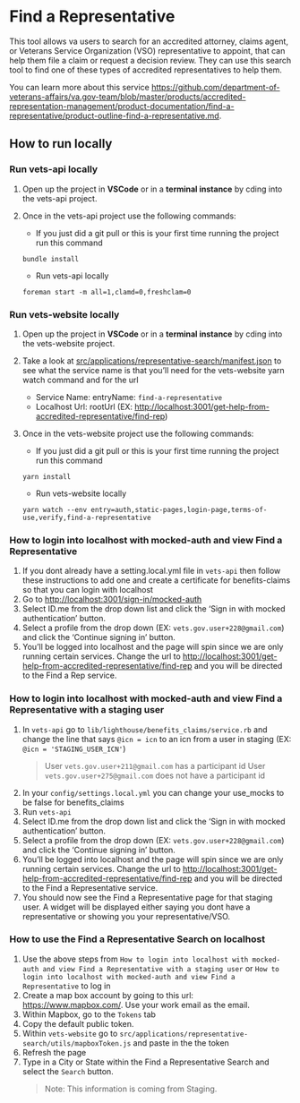 # Find a Representative

This tool allows va users to search for an accredited attorney, claims agent, or Veterans Service Organization (VSO) representative to appoint, that can help them file a claim or request a decision review.
They can use this search tool to find one of these types of accredited representatives to help them.

You can learn more about this service <https://github.com/department-of-veterans-affairs/va.gov-team/blob/master/products/accredited-representation-management/product-documentation/find-a-representative/product-outline-find-a-representative.md>.

## How to run locally

### Run vets-api locally

1. Open up the project in **VSCode** or in a **terminal instance** by cding into the vets-api project.
2. Once in the vets-api project use the following commands:

   - If you just did a git pull or this is your first time running the project run this command

   ```code block
   bundle install
   ```

   - Run vets-api locally

   ```code block
   foreman start -m all=1,clamd=0,freshclam=0
   ```

### Run vets-website locally

1. Open up the project in **VSCode** or in a **terminal instance** by cding into the vets-website project.
2. Take a look at [src/applications/representative-search/manifest.json](https://github.com/department-of-veterans-affairs/vets-website/blob/main/src/applications/representative-search/manifest.json) to see what the service name is that you’ll need for the vets-website yarn watch command and for the url

   - Service Name: entryName: `find-a-representative`
   - Localhost Url: rootUrl (EX: <http://localhost:3001/get-help-from-accredited-representative/find-rep>)

3. Once in the vets-website project use the following commands:

   - If you just did a git pull or this is your first time running the project run this command

   ```code block
   yarn install
   ```

   - Run vets-website locally

   ```code block
   yarn watch --env entry=auth,static-pages,login-page,terms-of-use,verify,find-a-representative
   ```

### How to login into localhost with mocked-auth and view Find a Representative

1. If you dont already have a setting.local.yml file in `vets-api` then follow these instructions to add one and create a certificate for benefits-claims so that you can login with localhost
2. Go to <http://localhost:3001/sign-in/mocked-auth>
3. Select ID.me from the drop down list and click the ‘Sign in with mocked authentication’ button.
4. Select a profile from the drop down (EX: `vets.gov.user+228@gmail.com`) and click the ‘Continue signing in’ button.
5. You’ll be logged into localhost and the page will spin since we are only running certain services. Change the url to <http://localhost:3001/get-help-from-accredited-representative/find-rep> and you will be directed to the Find a Rep service.

### How to login into localhost with mocked-auth and view Find a Representative with a staging user

1. In `vets-api` go to `lib/lighthouse/benefits_claims/service.rb` and change the line that says `@icn = icn` to an icn from a user in staging (EX: `@icn = 'STAGING_USER_ICN'`)
   > User `vets.gov.user+211@gmail.com` has a participant id
   > User `vets.gov.user+275@gmail.com` does not have a participant id
2. In your `config/settings.local.yml` you can change your use_mocks to be false for benefits_claims
3. Run `vets-api`
4. Select ID.me from the drop down list and click the ‘Sign in with mocked authentication’ button.
5. Select a profile from the drop down (EX: `vets.gov.user+228@gmail.com`) and click the ‘Continue signing in’ button.
6. You’ll be logged into localhost and the page will spin since we are only running certain services. Change the url to <http://localhost:3001/get-help-from-accredited-representative/find-rep> and you will be directed to the Find a Representative service.
7. You should now see the Find a Representative page for that staging user. A widget will be displayed either saying you dont have a representative or showing you your representative/VSO.

### How to use the Find a Representative Search on localhost

1. Use the above steps from `How to login into localhost with mocked-auth and view Find a Representative with a staging user` or `How to login into localhost with mocked-auth and view Find a Representative` to log in
2. Create a map box account by going to this url: <https://www.mapbox.com/>. Use your work email as the email.
3. Within Mapbox, go to the `Tokens` tab
4. Copy the default public token.
5. Within `vets-website` go to `src/applications/representative-search/utils/mapboxToken.js` and paste in the the token
6. Refresh the page
7. Type in a City or State within the Find a Representative Search and select the `Search` button.
   > Note: This information is coming from Staging.
